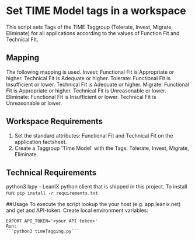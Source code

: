 # Set TIME Model tags in a workspace

This script sets Tags of the TIME Taggroup (Tolerate, Invest, Migrate, Eliminate) for all applications according to the values of Function Fit and Technical FIt. 

## Mapping 
The following mapping is used.
Invest: Functional Fit is Appropriate or higher. Technical Fit is Adequate or higher. 
Tolerate: Functional Fit is Insufficient or lower. Technical Fit is Adequate or higher. 
Migrate: Functional Fit is Appropriate or higher. Technical Fit is Unreasonable or lower. 
Eliminate: Functional Fit is Insufficient or lower. Technical Fit is Unreasonable or lower.

## Workspace Requirements
1. Set the standard attributes: Functional Fit and Technical Fit on the application factsheet.
2. Create a Taggroup 'Time Model' with the Tags: Tolerate, Invest, Migrate, Eliminate.

## Technical Requirements
python3 
lxpy - LeanIX python client that is shipped in this project. To install run:
```pip install -r requirements.txt```

##Usage
To execute the script lookup the your host (e.g. app.leanix.net) and get and API-token.
Create local environment variables:
```EXPORT BASE_URL='<your host>'
EXPORT API_TOKEN='<your API token>'
Run:
```python3 timeTagging.py```